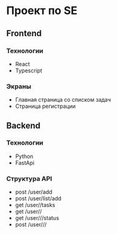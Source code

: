 # Проект по SE

## Frontend

### Технологии

- React
- Typescript

### Экраны

- Главная страница со списком задач
- Страница регистрации

## Backend

### Технологии

- Python
- FastApi

### Структура API

- post /user/add
- post /user/list/add
- get /user/<list id>/tasks
- get /user/<list id>/<task id>
- get /user/<list id>/<task id>/status
- post /user/<list id>/<task id>/
